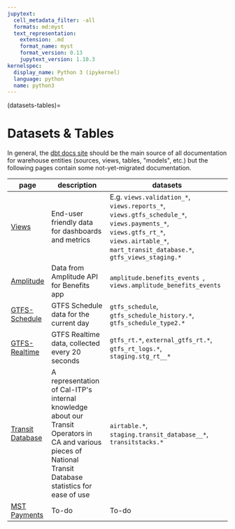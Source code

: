 ```yaml
---
jupytext:
  cell_metadata_filter: -all
  formats: md:myst
  text_representation:
    extension: .md
    format_name: myst
    format_version: 0.13
    jupytext_version: 1.10.3
kernelspec:
  display_name: Python 3 (ipykernel)
  language: python
  name: python3
---
```

(datasets-tables)=
# Datasets & Tables
In general, the [dbt docs site](https://dbt-docs.calitp.org/) should be the main
source of all documentation for warehouse entities (sources, views, tables,
"models", etc.) but the following pages contain some not-yet-migrated
documentation.

| page | description | datasets |
| ---- | ----------- | -------- |
| [Views](./views.md) | End-user friendly data for dashboards and metrics | E.g. `views.validation_*`, `views.reports_*`, `views.gtfs_schedule_*`, `views.payments_*`, `views.gtfs_rt_*`, `views.airtable_*`, `mart_transit_database.*`, `gtfs_views_staging.*` |
| [Amplitude](./amplitude.md) | Data from Amplitude API for Benefits app | `amplitude.benefits_events `, `views.amplitude_benefits_events` |
| [GTFS-Schedule](./gtfs_schedule.md) | GTFS Schedule data for the current day | `gtfs_schedule`, `gtfs_schedule_history.*`, `gtfs_schedule_type2.*` |
| [GTFS-Realtime](gtfs-realtime) | GTFS Realtime data, collected every 20 seconds | `gtfs_rt.*`, `external_gtfs_rt.*`, `gtfs_rt_logs.*`, `staging.stg_rt__*` |
| [Transit Database](./transitdatabase.md) | A representation of Cal-ITP's internal knowledge about our Transit Operators in CA and various pieces of National Transit Database statistics for ease of use | `airtable.*`, `staging.transit_database__*`, `transitstacks.*` |
| [MST Payments](./mst_payments.md) | To-do | To-do |
